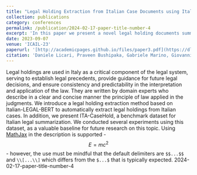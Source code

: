 ```yaml
---
title: "Legal Holding Extraction from Italian Case Documents using Italian LEGAL BERT Text Summarization"
collection: publications
category: conferences
permalink: /publication/2024-02-17-paper-title-number-4
excerpt: 'In this paper we present a novel legal holding documents summarization technique with Italian-LEGAL-BERT. The paper was accepted to 19th Internation Conference on AI and Law (ICAIL '23). This paper is a part of giustizia agile project (an Italian nation wide project to fasten the Judicial system using AI)'
date: 2023-09-07
venue: 'ICAIL-23'
paperurl: '[http://academicpages.github.io/files/paper3.pdf](https://dl.acm.org/doi/abs/10.1145/3594536.3595177)'
citation: 'Daniele Licari, Praveen Bushipaka, Gabriele Marino, Giovanni Comandé, Tommaso Cucinotta'
---
```


Legal holdings are used in Italy as a critical component of the legal system, serving to establish legal precedents, provide guidance for future legal decisions, and ensure consistency and predictability in the interpretation and application of the law. They are written by domain experts who describe in a clear and concise manner the principle of law applied in the judgments.
We introduce a legal holding extraction method based on Italian-LEGAL-BERT to automatically extract legal holdings from Italian cases. In addition, we present ITA-CaseHold, a benchmark dataset for Italian legal summarization. We conducted several experiments using this dataset, as a valuable baseline for future research on this topic.
Using [MathJax](https://www.mathjax.org/) in the description is supported - $$E=mc^2$$ - however, the use must be mindful that the default delimiters are `$$...$$` and `\\[...\\]` which differs from the `$...$` that is typically expected. 2024-02-17-paper-title-number-4
